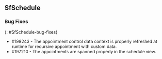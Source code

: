 ## SfSchedule

### Bug Fixes
{: #SfSchedule-bug-fixes}

* \#198243 - The appointment control data context is properly refreshed at runtime for recursive appointment with custom data.
* \#197210 - The appointments are spanned properly in the schedule view.

